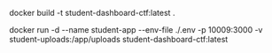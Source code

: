 docker build -t student-dashboard-ctf:latest .

docker run -d   --name student-app   --env-file ./.env   -p 10009:3000   -v student-uploads:/app/uploads   student-dashboard-ctf:latest